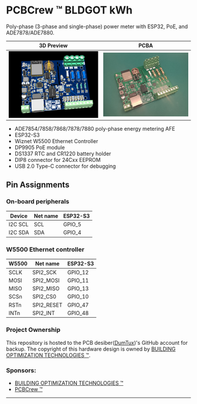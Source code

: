 # PCBCrew ™ BLDGOT kWh

Poly-phase (3-phase and single-phase) power meter with ESP32, PoE, and ADE7878/ADE7880.

| 3D Preview                                                   | PCBA                                                     |
| ------------------------------------------------------------ | -------------------------------------------------------- |
| ![pcbcrew-bldgot-kwh-3d-preview](./doc/image/3d-preview.png) | ![pcbcrew-bldgot-kwh-pcb-assembly](./doc/image/pcba.png) |

* ADE7854/7858/7868/7878/7880 poly-phase energy metering AFE
* ESP32-S3
* Wiznet W5500 Ethernet Controller
* DP9905 PoE module
* DS1337 RTC and CR1220 battery holder
* DIP8 connector for 24Cxx EEPROM
* USB 2.0 Type-C connector for debugging

## Pin Assignments

### On-board peripherals

| Device          | Net name  | ESP32-S3 |
| --------------- | --------- | -------- |
| I2C SCL         | SCL       | GPIO_5   |
| I2C SDA         | SDA       | GPIO_4   |

### W5500 Ethernet controller

| W5500 | Net name   | ESP32-S3 |
| ----- | ---------- | -------- |
| SCLK  | SPI2_SCK   | GPIO_12  |
| MOSI  | SPI2_MOSI  | GPIO_11  |
| MISO  | SPI2_MISO  | GPIO_13  |
| SCSn  | SPI2_CS0   | GPIO_10  |
| RSTn  | SPI2_RESET | GPIO_47  |
| INTn  | SPI2_INT   | GPIO_48  |

### Project Ownership

This repository is hosted to the PCB desiber([DumTux](https://github.com/dumtux))'s GitHub account for backup.
The copyright of this hardware design is owned by [BUILDING OPTIMIZATION TECHNOLOGIES ™][bldgot].

### Sponsors:

* [BUILDING OPTIMIZATION TECHNOLOGIES ™][bldgot]
* [PCBCrew ™][pcbcrew]

---

[pcbcrew]: https://pcbcrew.com
[bldgot]: https://www.bldgot.com
